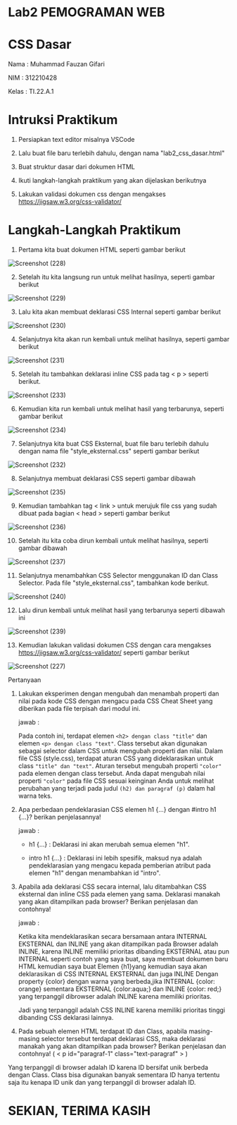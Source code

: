 # Lab2 PEMOGRAMAN WEB

# CSS Dasar

Nama    : Muhammad Fauzan Gifari

NIM     : 312210428

Kelas   : TI.22.A.1

# Intruksi Praktikum

1. Persiapkan text editor misalnya VSCode
   
2. Lalu buat file baru terlebih dahulu, dengan nama "lab2_css_dasar.html"

3. Buat struktur dasar dari dokumen HTML

4. Ikuti langkah-langkah praktikum yang akan dijelaskan berikutnya

5. Lakukan validasi dokumen css dengan mengakses https://jigsaw.w3.org/css-validator/    

# Langkah-Langkah Praktikum

1. Pertama kita buat dokumen HTML seperti gambar berikut

![Screenshot (228)](https://github.com/amandaaaapn/Lab2Web/assets/115678845/299b41e7-7e4d-4c4c-875c-3054a02cb9f6)

2. Setelah itu kita langsung run untuk melihat hasilnya, seperti gambar berikut

![Screenshot (229)](https://github.com/amandaaaapn/Lab2Web/assets/115678845/6a506095-9e87-4f9b-92d0-590cb33b2b1e)

3. Lalu kita akan membuat deklarasi CSS Internal seperti gambar berikut

![Screenshot (230)](https://github.com/amandaaaapn/Lab2Web/assets/115678845/70031019-93d4-448b-8a68-e631d85aabd2)

4. Selanjutnya kita akan run kembali untuk melihat hasilnya, seperti gambar berikut

![Screenshot (231)](https://github.com/amandaaaapn/Lab2Web/assets/115678845/eb279728-8d1c-4fe4-b9de-ba89458405a6)

5. Setelah itu tambahkan deklarasi inline CSS pada tag < p > seperti berikut.

![Screenshot (233)](https://github.com/amandaaaapn/Lab2Web/assets/115678845/50cc6f61-ce18-47c5-bd5b-d484b786b966)

6. Kemudian kita run kembali untuk melihat hasil yang terbarunya, seperti gambar berikut

![Screenshot (234)](https://github.com/amandaaaapn/Lab2Web/assets/115678845/e545252f-a3a8-4e49-95d1-25937e926905)

7. Selanjutnya kita buat CSS Eksternal, buat file baru terlebih dahulu dengan nama file "style_eksternal.css" seperti gambar berikut

![Screenshot (232)](https://github.com/amandaaaapn/Lab2Web/assets/115678845/e288376e-c616-4ddf-b054-dc16d2c8e672)

8. Selanjutnya membuat deklarasi CSS seperti gambar dibawah

![Screenshot (235)](https://github.com/amandaaaapn/Lab2Web/assets/115678845/667555e0-29c1-46ac-9074-7dc5986063e5)

9. Kemudian tambahkan tag < link > untuk merujuk file css yang sudah dibuat pada bagian < head > seperti gambar berikut

![Screenshot (236)](https://github.com/amandaaaapn/Lab2Web/assets/115678845/66417d92-fcf2-4557-9316-9fb8d5849759)

10. Setelah itu kita coba dirun kembali untuk melihat hasilnya, seperti gambar dibawah

![Screenshot (237)](https://github.com/amandaaaapn/Lab2Web/assets/115678845/19035ebd-2627-44f6-b920-3421a685d652)

11. Selanjutnya menambahkan CSS Selector menggunakan ID dan Class Selector. Pada file "style_eksternal.css",
tambahkan kode berikut.

![Screenshot (240)](https://github.com/amandaaaapn/Lab2Web/assets/115678845/4cfbbc78-3350-45b0-9061-ce926b5b8009)

12. Lalu dirun kembali untuk melihat hasil yang terbarunya seperti dibawah ini

![Screenshot (239)](https://github.com/amandaaaapn/Lab2Web/assets/115678845/9ce429bf-6ed7-405e-b66f-87efb4de357d)

13. Kemudian lakukan validasi dokumen CSS dengan cara mengakses https://jigsaw.w3.org/css-validator/ seperti gambar berikut

![Screenshot (227)](https://github.com/amandaaaapn/Lab2Web/assets/115678845/08ffe9d2-2fa1-453f-94f1-53d751ca21c3)

Pertanyaan
1. Lakukan eksperimen dengan mengubah dan menambah properti dan nilai pada kode CSS
dengan mengacu pada CSS Cheat Sheet yang diberikan pada file terpisah dari modul ini.

   jawab :

    Pada contoh ini, terdapat elemen `<h2> dengan class "title"` dan elemen `<p> dengan class "text"`. Class tersebut akan digunakan sebagai selector dalam CSS untuk mengubah properti dan nilai. Dalam file CSS (style.css), terdapat aturan CSS yang dideklarasikan untuk class `"title" dan "text"`. Aturan tersebut mengubah properti `"color"` pada elemen dengan class tersebut. Anda dapat mengubah nilai properti `"color"` pada file CSS sesuai keinginan Anda untuk melihat perubahan yang terjadi pada judul `(h2) dan paragraf (p)` dalam hal warna teks.

2. Apa perbedaan pendeklarasian CSS elemen h1 {...} dengan #intro h1 {...}? berikan
penjelasannya!

   jawab :

   - h1 {...} : Deklarasi ini akan merubah semua elemen "h1".

   - intro h1 {...} : Deklarasi ini lebih spesifik, maksud nya adalah pendeklarasian yang mengacu kepada 
     pemberian atribut pada elemen "h1" dengan menambahkan id "intro".

3. Apabila ada deklarasi CSS secara internal, lalu ditambahkan CSS eksternal dan inline CSS pada
elemen yang sama. Deklarasi manakah yang akan ditampilkan pada browser? Berikan
penjelasan dan contohnya!

   jawab :

   Ketika kita mendeklarasikan secara bersamaan antara INTERNAL EKSTERNAL dan INLINE yang akan ditampilkan 
   pada Browser adalah INLINE, karena INLINE memiliki prioritas dibanding EKSTERNAL atau pun INTERNAL 
   seperti contoh yang saya buat, saya membuat dokumen baru HTML kemudian saya buat Elemen {h1}yang 
   kemudian saya akan deklarasikan di CSS INTERNAL EKSTERNAL dan juga INLINE Dengan property {color} dengan 
   warna yang berbeda,jika INTERNAL {color: orange} sementara EKSTERNAL {color:aqua;} dan INLINE {color: 
   red;} yang terpanggil dibrowser adalah INLINE karena memiliki prioritas.

   Jadi yang terpanggil adalah CSS INLINE karena memiliki prioritas tinggi dibanding CSS deklarasi lainnya.
   
4. Pada sebuah elemen HTML terdapat ID dan Class, apabila masing-masing selector tersebut
terdapat deklarasi CSS, maka deklarasi manakah yang akan ditampilkan pada browser?
Berikan penjelasan dan contohnya!      (    < p id="paragraf-1" class="text-paragraf" >    )


Yang terpanggil di browser adalah ID karena ID bersifat unik berbeda dengan Class. Class bisa digunakan banyak sementara ID hanya tertentu saja itu kenapa ID unik dan yang terpanggil di browser adalah ID.

# SEKIAN, TERIMA KASIH
